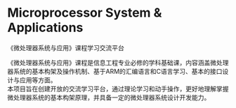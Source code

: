 # Microprocessor System & Applications
《微处理器系统与应用》课程学习交流平台

《微处理器系统与应用》课程是信息工程专业必修的学科基础课，内容涵盖微处理器系统的基本构架及操作机制、基于ARM的汇编语言和C语言学习、基本的接口设计与应用等方面。<br>
本项目旨在创建开放的交流学习平台，通过理论学习和动手操作，更好地理解掌握微处理器系统的基本构架原理，并具备一定的微处理器系统设计开发能力。
